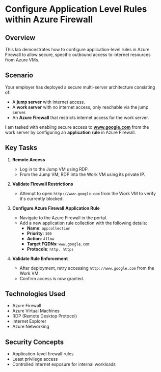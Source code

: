 # Configure Application Level Rules within Azure Firewall

## Overview

This lab demonstrates how to configure application-level rules in Azure Firewall to allow secure, specific outbound access to internet resources from Azure VMs.

## Scenario

Your employer has deployed a secure multi-server architecture consisting of:
- A **jump server** with internet access.
- A **work server** with no internet access, only reachable via the jump server.
- An **Azure Firewall** that restricts internet access for the work server.

I am tasked with enabling secure access to **www.google.com** from the work server by configuring an **application rule** in Azure Firewall.

## Key Tasks

1. **Remote Access**
   - Log in to the Jump VM using RDP.
   - From the Jump VM, RDP into the Work VM using its private IP.

2. **Validate Firewall Restrictions**
   - Attempt to open `http://www.google.com` from the Work VM to verify it's currently blocked.

3. **Configure Azure Firewall Application Rule**
   - Navigate to the Azure Firewall in the portal.
   - Add a new application rule collection with the following details:
     - **Name**: `appcollection`
     - **Priority**: `100`
     - **Action**: `Allow`
     - **Target FQDNs**: `www.google.com`
     - **Protocols**: `http, https`

4. **Validate Rule Enforcement**
   - After deployment, retry accessing `http://www.google.com` from the Work VM.
   - Confirm access is now granted.

## Technologies Used

- Azure Firewall
- Azure Virtual Machines
- RDP (Remote Desktop Protocol)
- Internet Explorer
- Azure Networking

## Security Concepts

- Application-level firewall rules
- Least privilege access
- Controlled internet exposure for internal workloads

